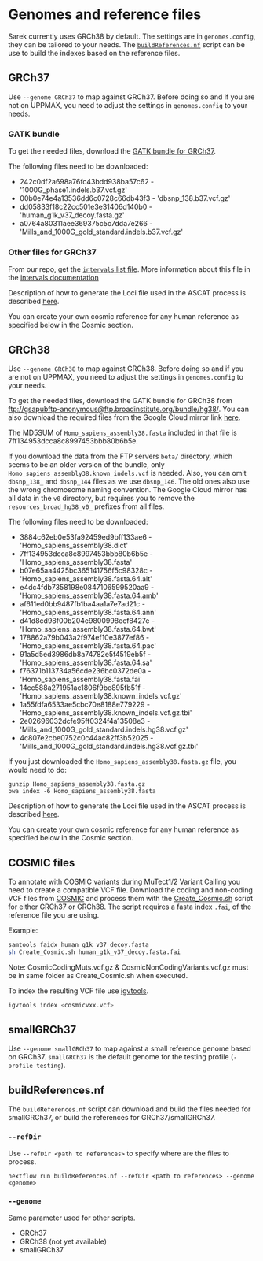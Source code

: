 # Genomes and reference files

Sarek currently uses GRCh38 by default. The settings are in `genomes.config`, they can be tailored to your needs. The [`buildReferences.nf`](#buildreferencesnf) script can be use to build the indexes based on the reference files.

## GRCh37

Use `--genome GRCh37` to map against GRCh37. Before doing so and if you are not on UPPMAX, you need to adjust the settings in `genomes.config` to your needs.

### GATK bundle

To get the needed files, download the [GATK bundle for GRCh37](ftp://gsapubftp-anonymous@ftp.broadinstitute.org/bundle/b37/).

The following files need to be downloaded:

- 242c0df2a698a76fc43bdd938ba57c62 - '1000G\_phase1.indels.b37.vcf.gz'
- 00b0e74e4a13536dd6c0728c66db43f3 - 'dbsnp\_138.b37.vcf.gz'
- dd05833f18c22cc501e3e31406d140b0 - 'human\_g1k\_v37\_decoy.fasta.gz'
- a0764a80311aee369375c5c7dda7e266 - 'Mills\_and\_1000G\_gold\_standard.indels.b37.vcf.gz'

### Other files for GRCh37

From our repo, get the [`intervals` list file](https://raw.githubusercontent.com/SciLifeLab/Sarek/master/repeats/wgs_calling_regions.grch37.list). More information about this file in the [intervals documentation](INTERVALS.md)

Description of how to generate the Loci file used in the ASCAT process is described [here](https://github.com/SciLifeLab/Sarek/blob/master/docs/ASCAT.md).

You can create your own cosmic reference for any human reference as specified below in the Cosmic section.

## GRCh38

Use `--genome GRCh38` to map against GRCh38. Before doing so and if you are not on UPPMAX, you need to adjust the settings in `genomes.config` to your needs.

To get the needed files, download the GATK bundle for GRCh38 from [ftp://gsapubftp-anonymous@ftp.broadinstitute.org/bundle/hg38/](ftp://gsapubftp-anonymous@ftp.broadinstitute.org/bundle/hg38/). You can also download the required files from the Google Cloud mirror link [here](https://console.cloud.google.com/storage/browser/genomics-public-data/resources/broad/hg38/v0).

The MD5SUM of `Homo_sapiens_assembly38.fasta` included in that file is 7ff134953dcca8c8997453bbb80b6b5e.

If you download the data from the FTP servers `beta/` directory, which seems to be an older version of the bundle, only `Homo_sapiens_assembly38.known_indels.vcf` is needed. Also, you can omit `dbsnp_138_` and `dbsnp_144` files as we use `dbsnp_146`. The old ones also use the wrong chromosome naming convention. The Google Cloud mirror has all data in the `v0` directory, but requires you to remove the `resources_broad_hg38_v0_` prefixes from all files.

The following files need to be downloaded:
 
- 3884c62eb0e53fa92459ed9bff133ae6 - 'Homo_sapiens_assembly38.dict'
- 7ff134953dcca8c8997453bbb80b6b5e - 'Homo_sapiens_assembly38.fasta'
- b07e65aa4425bc365141756f5c98328c - 'Homo_sapiens_assembly38.fasta.64.alt'
- e4dc4fdb7358198e0847106599520aa9 - 'Homo_sapiens_assembly38.fasta.64.amb'
- af611ed0bb9487fb1ba4aa1a7e7ad21c - 'Homo_sapiens_assembly38.fasta.64.ann'
- d41d8cd98f00b204e9800998ecf8427e - 'Homo_sapiens_assembly38.fasta.64.bwt'
- 178862a79b043a2f974ef10e3877ef86 - 'Homo_sapiens_assembly38.fasta.64.pac'
- 91a5d5ed3986db8a74782e5f4519eb5f - 'Homo_sapiens_assembly38.fasta.64.sa'
- f76371b113734a56cde236bc0372de0a - 'Homo_sapiens_assembly38.fasta.fai'
- 14cc588a271951ac1806f9be895fb51f - 'Homo_sapiens_assembly38.known_indels.vcf.gz'
- 1a55fdfa6533ae5cbc70e8188e779229 - 'Homo_sapiens_assembly38.known_indels.vcf.gz.tbi'
- 2e02696032dcfe95ff0324f4a13508e3 - 'Mills_and_1000G_gold_standard.indels.hg38.vcf.gz'
- 4c807e2cbe0752c0c44ac82ff3b52025 - 'Mills_and_1000G_gold_standard.indels.hg38.vcf.gz.tbi'

If you just downloaded the `Homo_sapiens_assembly38.fasta.gz` file, you would need to do:

```
gunzip Homo_sapiens_assembly38.fasta.gz
bwa index -6 Homo_sapiens_assembly38.fasta
```

Description of how to generate the Loci file used in the ASCAT process is described [here](https://github.com/SciLifeLab/Sarek/blob/master/docs/ASCAT.md).

You can create your own cosmic reference for any human reference as specified below in the Cosmic section.

## COSMIC files

To annotate with COSMIC variants during MuTect1/2 Variant Calling you need to create a compatible VCF file. 
Download the coding and non-coding VCF files from [COSMIC](http://cancer.sanger.ac.uk/cosmic/download) and
process them with the [Create\_Cosmic.sh](https://github.com/SciLifeLab/Sarek/tree/master/scripts/Create_Cosmic.sh)
script for either GRCh37 or GRCh38. The script requires a fasta index `.fai`, of the reference file you are using.

Example:

```bash
samtools faidx human_g1k_v37_decoy.fasta
sh Create_Cosmic.sh human_g1k_v37_decoy.fasta.fai
```

Note: CosmicCodingMuts.vcf.gz & CosmicNonCodingVariants.vcf.gz must be in same folder as Create\_Cosmic.sh when executed.

To index the resulting VCF file use [igvtools](https://software.broadinstitute.org/software/igv/igvtools).

```bash
igvtools index <cosmicvxx.vcf>
```

## smallGRCh37

Use `--genome smallGRCh37` to map against a small reference genome based on GRCh37. `smallGRCh37` is the default genome for the testing profile (`-profile testing`).

## buildReferences.nf

The `buildReferences.nf` script can download and build the files needed for smallGRCh37, or build the references for GRCh37/smallGRCh37.

### `--refDir`

Use `--refDir <path to references>` to specify where are the files to process.

```
nextflow run buildReferences.nf --refDir <path to references> --genome <genome>
```

### `--genome`

Same parameter used for other scripts.

- GRCh37
- GRCh38 (not yet available)
- smallGRCh37
